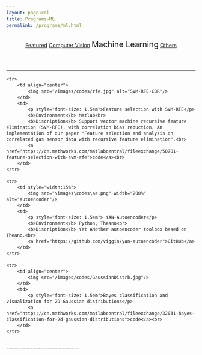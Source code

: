 ```yaml
---
layout: page1col
title: Programs-ML
permalink: /programs/ml.html
---
```


<header class="post-header">
	<div class="page-subtitle" >
		<a href="index.html">Featured</a>
		<a href="cv.html" style="word-spacing: 0em;word-spacing: 0em;">Computer Vision</a>
		<span style="word-spacing: 0em;font-size: 1.5em">Machine Learning</span>
		<a href="others.html">Others</a>
	</div>
</header>

--------------------------------

<table border="0">
	
	<tr>
		<td align="center">
			<img src="/images/codes/rfe.jpg" alt="SVM-RFE-CBR"/>
		</td>
		<td>
			<p style="font-size: 1.5em">Feature selection with SVM-RFE</p>
			<b>Environment</b> Matlab<br>
			<b>Discription</b> Support vector machine recursive feature elimination (SVM-RFE), with correlation bias reduction. An implementation of our paper "Feature selection and analysis on correlated gas sensor data with recursive feature elimination".<br>
			<a href="https://cn.mathworks.com/matlabcentral/fileexchange/50701-feature-selection-with-svm-rfe">code</a><br>
		</td>
	</tr>

	<tr>
		<td style="width:15%">
			<img src="\images\codes\ae.png" width="200%" alt="autoencoder"/>
		</td>
		<td>
			<p style="font-size: 1.5em"> YAN-Autoencoder</p>
			<b>Environment</b> Python, Theano<br>
			<b>Discription</b> Yet ANother autoencoder toolbox based on Theano.<br>
			<a href="https://github.com/viggin/yan-autoencoder">GitHub</a>
		</td>
	</tr>
	
	<tr>
		<td align="center">
			<img src="/images/codes/GaussianDistrb.jpg"/>
		</td>
		<td>
			<p style="font-size: 1.5em">Bayes classification and visualization for 2D Gaussian distributions</p>
			<a href="https://cn.mathworks.com/matlabcentral/fileexchange/32031-bayes-classification-for-2d-gaussian-distributions">code</a><br>
		</td>
	</tr>


</table>
------------------------------
